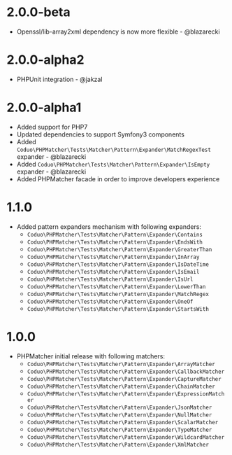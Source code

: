 # 2.0.0-beta

* Openssl/lib-array2xml dependency is now more flexible - @blazarecki 

# 2.0.0-alpha2

* PHPUnit integration - @jakzal

# 2.0.0-alpha1

* Added support for PHP7 
* Updated dependencies to support Symfony3 components
* Added ``Coduo\PHPMatcher\Tests\Matcher\Pattern\Expander\MatchRegexTest`` expander - @blazarecki
* Added ``Coduo\PHPMatcher\Tests\Matcher\Pattern\Expander\IsEmpty`` expander - @blazarecki
* Added PHPMatcher facade in order to improve developers experience
 

# 1.1.0 

* Added pattern expanders mechanism with following expanders: 
    * ``Coduo\PHPMatcher\Tests\Matcher\Pattern\Expander\Contains``
    * ``Coduo\PHPMatcher\Tests\Matcher\Pattern\Expander\EndsWith``
    * ``Coduo\PHPMatcher\Tests\Matcher\Pattern\Expander\GreaterThan``
    * ``Coduo\PHPMatcher\Tests\Matcher\Pattern\Expander\InArray``
    * ``Coduo\PHPMatcher\Tests\Matcher\Pattern\Expander\IsDateTime``
    * ``Coduo\PHPMatcher\Tests\Matcher\Pattern\Expander\IsEmail``
    * ``Coduo\PHPMatcher\Tests\Matcher\Pattern\Expander\IsUrl``
    * ``Coduo\PHPMatcher\Tests\Matcher\Pattern\Expander\LowerThan``
    * ``Coduo\PHPMatcher\Tests\Matcher\Pattern\Expander\MatchRegex``
    * ``Coduo\PHPMatcher\Tests\Matcher\Pattern\Expander\OneOf``
    * ``Coduo\PHPMatcher\Tests\Matcher\Pattern\Expander\StartsWith``
    
# 1.0.0

* PHPMatcher initial release with following matchers:
    * ``Coduo\PHPMatcher\Tests\Matcher\Pattern\Expander\ArrayMatcher``
    * ``Coduo\PHPMatcher\Tests\Matcher\Pattern\Expander\CallbackMatcher``
    * ``Coduo\PHPMatcher\Tests\Matcher\Pattern\Expander\CaptureMatcher``
    * ``Coduo\PHPMatcher\Tests\Matcher\Pattern\Expander\ChainMatcher``
    * ``Coduo\PHPMatcher\Tests\Matcher\Pattern\Expander\ExpressionMatcher``
    * ``Coduo\PHPMatcher\Tests\Matcher\Pattern\Expander\JsonMatcher``
    * ``Coduo\PHPMatcher\Tests\Matcher\Pattern\Expander\NullMatcher``
    * ``Coduo\PHPMatcher\Tests\Matcher\Pattern\Expander\ScalarMatcher``
    * ``Coduo\PHPMatcher\Tests\Matcher\Pattern\Expander\TypeMatcher``
    * ``Coduo\PHPMatcher\Tests\Matcher\Pattern\Expander\WildcardMatcher``
    * ``Coduo\PHPMatcher\Tests\Matcher\Pattern\Expander\XmlMatcher``

